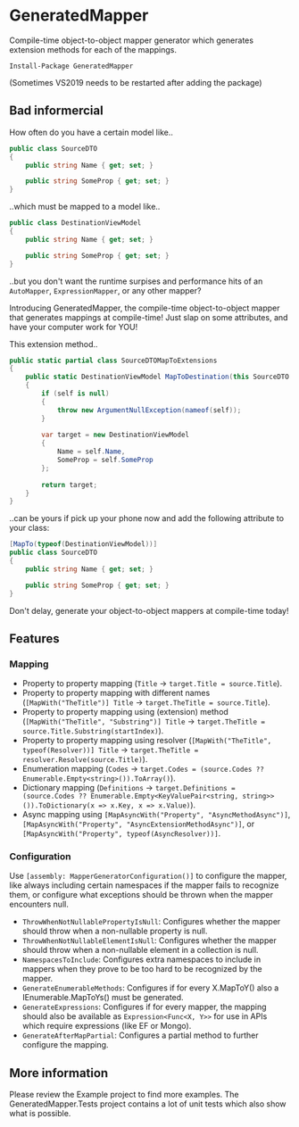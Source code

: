 # GeneratedMapper
Compile-time object-to-object mapper generator which generates extension methods for each of the mappings.

```
Install-Package GeneratedMapper
```

(Sometimes VS2019 needs to be restarted after adding the package)

## Bad informercial

How often do you have a certain model like..

```c#
public class SourceDTO
{
    public string Name { get; set; }

    public string SomeProp { get; set; }
}
```

..which must be mapped to a model like..

```c#
public class DestinationViewModel
{
    public string Name { get; set; }

    public string SomeProp { get; set; }
}
```

..but you don't want the runtime surpises and performance hits of an `AutoMapper`, `ExpressionMapper`, or any other mapper?

Introducing GeneratedMapper, the compile-time object-to-object mapper that generates mappings at compile-time! Just slap on some attributes, and have your computer work for YOU!

This extension method..

```c#
public static partial class SourceDTOMapToExtensions
{
    public static DestinationViewModel MapToDestination(this SourceDTO self)
    {
        if (self is null)
        {
            throw new ArgumentNullException(nameof(self));
        }
            
        var target = new DestinationViewModel
        {
            Name = self.Name,
            SomeProp = self.SomeProp
        };
            
        return target;
    }
}
```

..can be yours if pick up your phone now and add the following attribute to your class:

```c#
[MapTo(typeof(DestinationViewModel))]
public class SourceDTO
{
    public string Name { get; set; }

    public string SomeProp { get; set; }
}
```

Don't delay, generate your object-to-object mappers at compile-time today!

## Features

### Mapping

- Property to property mapping (`Title` -> `target.Title = source.Title`).
- Property to property mapping with different names (`[MapWith("TheTitle")] Title` -> `target.TheTitle = source.Title`).
- Property to property mapping using (extension) method (`[MapWith("TheTitle", "Substring")] Title` -> `target.TheTitle = source.Title.Substring(startIndex)`).
- Property to property mapping using resolver (`[MapWith("TheTitle", typeof(Resolver))] Title` -> `target.TheTitle = resolver.Resolve(source.Title)`).
- Enumeration mapping (`Codes` -> `target.Codes = (source.Codes ?? Enumerable.Empty<string>()).ToArray()`).
- Dictionary mapping (`Definitions` -> `target.Definitions = (source.Codes ?? Enumerable.Empty<KeyValuePair<string, string>>()).ToDictionary(x => x.Key, x => x.Value)`).
- Async mapping using `[MapAsyncWith("Property", "AsyncMethodAsync")]`, `[MapAsyncWith("Property", "AsyncExtensionMethodAsync")]`, or `[MapAsyncWith("Property", typeof(AsyncResolver))]`.

### Configuration

Use `[assembly: MapperGeneratorConfiguration()]` to configure the mapper, like always including certain namespaces if the mapper fails to recognize them,
or configure what exceptions should be thrown when the mapper encounters null.

- `ThrowWhenNotNullablePropertyIsNull`: Configures whether the mapper should throw when a non-nullable property is null.
- `ThrowWhenNotNullableElementIsNull`: Configures whether the mapper should throw when a non-nullable element in a collection is null.
- `NamespacesToInclude`: Configures extra namespaces to include in mappers when they prove to be too hard to be recognized by the mapper.
- `GenerateEnumerableMethods`: Configures if for every X.MapToY() also a IEnumerable<X>.MapToYs() must be generated.
- `GenerateExpressions`: Configures if for every mapper, the mapping should also be available as `Expression<Func<X, Y>>` for use in APIs which require expressions (like EF or Mongo).
- `GenerateAfterMapPartial`: Configures a partial method to further configure the mapping.

## More information

Please review the Example project to find more examples. The GeneratedMapper.Tests project contains
a lot of unit tests which also show what is possible.